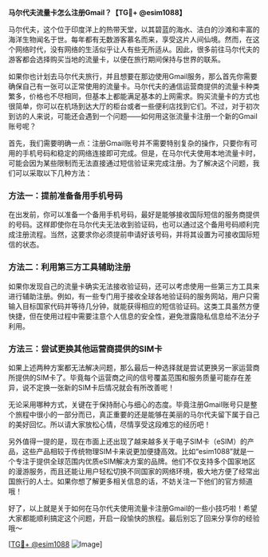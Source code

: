 **马尔代夫流量卡怎么注册Gmail？【TG💪+ @esim1088】**

马尔代夫，这个位于印度洋上的热带天堂，以其碧蓝的海水、洁白的沙滩和丰富的海洋生物闻名于世。每年都有无数游客慕名而来，享受这片人间仙境。然而，在这个网络时代，没有网络的生活似乎让人有些无所适从。因此，很多前往马尔代夫的游客都会选择购买当地的流量卡，以便在旅行期间保持与世界的联系。

如果你也计划去马尔代夫旅行，并且想要在那边使用Gmail服务，那么首先你需要确保自己有一张可以正常使用的流量卡。马尔代夫的通信运营商提供的流量卡种类繁多，价格也不尽相同，但基本上都能满足基本的上网需求。购买流量卡的方式也很简单，你可以在机场到达大厅的柜台或者一些便利店找到它们。不过，对于初次到访的人来说，可能还会遇到一个问题——如何用这张流量卡注册一个新的Gmail账号呢？

首先，我们需要明确一点：注册Gmail账号并不需要特别复杂的操作，只要你有可用的手机号码和稳定的网络连接即可完成。但是，在马尔代夫使用本地流量卡时，可能会因为某些限制而无法直接通过短信验证来完成注册。为了解决这个问题，我们可以采取以下几种方法：

### 方法一：提前准备备用手机号码

在出发前，你可以准备一个备用手机号码，最好是能够接收国际短信的服务商提供的号码。这样即使你在马尔代夫无法收到验证码，也可以通过这个备用号码顺利完成注册流程。当然，这要求你必须提前申请好该号码，并将其设置为可接收国际短信的状态。

### 方法二：利用第三方工具辅助注册

如果你发现自己的流量卡确实无法接收验证码，还可以考虑使用一些第三方工具来进行辅助注册。例如，有一些专门用于接收全球各地验证码的服务网站，用户只需输入目标国家代码并等待几分钟，就能获得相应的短信验证码。这类工具虽然方便快捷，但在使用过程中需要注意个人信息的安全性，避免泄露隐私信息给不法分子利用。

### 方法三：尝试更换其他运营商提供的SIM卡

如果上述两种方案都无法解决问题，那么最后一种选择就是尝试更换另一家运营商所提供的SIM卡了。毕竟每个运营商之间的信号覆盖范围和服务质量可能存在差异，说不定换一张新的SIM卡后情况就会有所改善呢！

无论采用哪种方式，关键在于保持耐心与细心的态度。毕竟注册Gmail账号只是整个旅程中很小的一部分而已，真正重要的还是能够在美丽的马尔代夫留下属于自己的美好回忆。所以请大家放松心情，尽情享受这段难忘的经历吧！

另外值得一提的是，现在市面上还出现了越来越多关于电子SIM卡（eSIM）的产品，这些产品相较于传统物理SIM卡来说更加便捷高效。比如“esim1088”就是一个专注于提供全球范围内优质eSIM解决方案的品牌。他们不仅支持多个国家地区的漫游服务，而且还能让用户轻松切换不同国家的网络环境，极大地方便了经常出国旅行的人士。如果你想了解更多相关信息的话，不妨关注一下他们的官方频道哦！

好了，以上就是关于如何在马尔代夫使用流量卡注册Gmail的一些小技巧啦！希望大家都能顺利搞定这个问题，开启一段愉快的旅程。最后别忘了回来分享你的经验哦～ 

[[TG💪+ @esim1088](https://t.me/s/esim1088) ![Image](https://i.postimg.cc/4NQfJmqS/Snipaste-2025-05-13-00-14-12.png)]